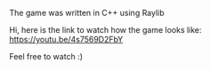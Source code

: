 The game was written in C++ using Raylib

Hi, here is the link to watch how the game looks like:
https://youtu.be/4s7569D2FbY

Feel free to watch :)
